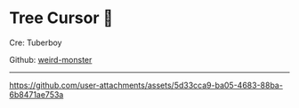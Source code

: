 # Tree Cursor 🌳

Cre: Tuberboy 

Github: [weird-monster](https://github.com/tuberboy/weird-monster)

---

https://github.com/user-attachments/assets/5d33cca9-ba05-4683-88ba-6b8471ae753a
